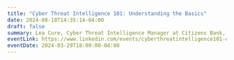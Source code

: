```yaml
---
title: "Cyber Threat Intelligence 101: Understanding the Basics"
date: 2024-08-18T14:35:14-04:00
draft: false
summary: Lea Cure, Cyber Threat Intelligence Manager at Citizens Bank, talks about the importance of threat intelligence for modern enterprises.
eventLink: https://www.linkedin.com/events/cyberthreatintelligence101-unde7176973818828066816/
eventDate: 2024-03-29T18:00:00-04:00
---
```

